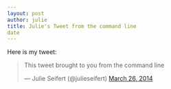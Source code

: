```yaml
---
layout: post
author: julie
title: Julie's Tweet from the command line
date
---
```


Here is my tweet:

<blockquote class="twitter-tweet" lang="en"><p>This tweet brought to you from the command line</p>&mdash; Julie Seifert (@julieseifert) <a href="https://twitter.com/julieseifert/statuses/448867328953180160">March 26, 2014</a></blockquote>
<script async src="//platform.twitter.com/widgets.js" charset="utf-8"></script>

